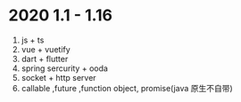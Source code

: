 # 2020 1.1 - 1.16
1. js + ts 
2. vue + vuetify 
3. dart + flutter
4. spring sercurity + ooda
5. socket + http server
6. callable ,future ,function object, promise(java 原生不自带)
